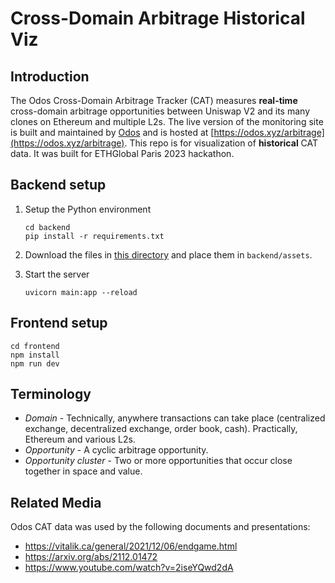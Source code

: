 # Cross-Domain Arbitrage Historical Viz

## Introduction
The Odos Cross-Domain Arbitrage Tracker (CAT) measures **real-time** cross-domain arbitrage opportunities between Uniswap V2 and its many clones on Ethereum and multiple L2s. The live version of the monitoring site is built and maintained by [Odos](https://www.odos.xyz) and is hosted at [https://odos.xyz/arbitrage](https://odos.xyz/arbitrage). This repo is for visualization of **historical** CAT data. It was built for ETHGlobal Paris 2023 hackathon.  

## Backend setup
1. Setup the Python environment
    ```
    cd backend
    pip install -r requirements.txt

    ```

2. Download the files in [this directory](https://drive.google.com/drive/folders/1TgLPiObFsgvXg2yxzi57aqiiujnX1h1U) and place them in `backend/assets`.

3. Start the server
    ```
    uvicorn main:app --reload
    ```

## Frontend setup
```
cd frontend
npm install
npm run dev
```

## Terminology
* *Domain* - Technically, anywhere transactions can take place (centralized exchange, decentralized exchange, order book, cash). Practically, Ethereum and various L2s.
* *Opportunity* - A cyclic arbitrage opportunity. 
* *Opportunity cluster* - Two or more opportunities that occur close together in space and value.

## Related Media
Odos CAT data was used by the following documents and presentations: 
* https://vitalik.ca/general/2021/12/06/endgame.html
* https://arxiv.org/abs/2112.01472
* https://www.youtube.com/watch?v=2iseYQwd2dA